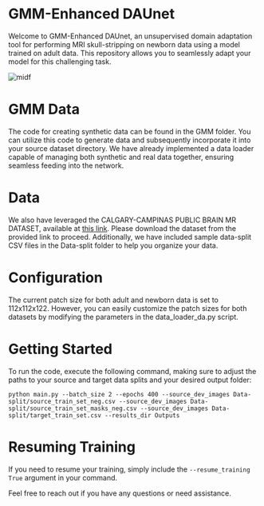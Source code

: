 # GMM-Enhanced DAUnet

Welcome to GMM-Enhanced DAUnet, an unsupervised domain adaptation tool for performing MRI skull-stripping on newborn data using a model trained on adult data. This repository allows you to seamlessly adapt your model for this challenging task.

![midf](https://github.com/abbasomidi77/GMM-Enhanced-DAUnet/assets/61683254/510045b2-fad9-44c4-afd3-880a8c9ace0f)

# GMM Data
The code for creating synthetic data can be found in the GMM folder. You can utilize this code to generate data and subsequently incorporate it into your source dataset directory. We have already implemented a data loader capable of managing both synthetic and real data together, ensuring seamless feeding into the network.

# Data
We also have leveraged the CALGARY-CAMPINAS PUBLIC BRAIN MR DATASET, available at [this link](https://sites.google.com/view/calgary-campinas-dataset/home). Please download the dataset from the provided link to proceed. Additionally, we have included sample data-split CSV files in the Data-split folder to help you organize your data.

# Configuration
The current patch size for both adult and newborn data is set to 112x112x122. However, you can easily customize the patch sizes for both datasets by modifying the parameters in the data_loader_da.py script.

# Getting Started
To run the code, execute the following command, making sure to adjust the paths to your source and target data splits and your desired output folder:

`python main.py --batch_size 2 --epochs 400 --source_dev_images Data-split/source_train_set_neg.csv --source_dev_images Data-split/source_train_set_masks_neg.csv --source_dev_images Data-split/target_train_set.csv --results_dir Outputs`

# Resuming Training
If you need to resume your training, simply include the `--resume_training True` argument in your command.

Feel free to reach out if you have any questions or need assistance.
